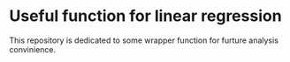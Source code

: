 # Useful function for linear regression
This repository is dedicated to some wrapper function for furture analysis convinience. 
